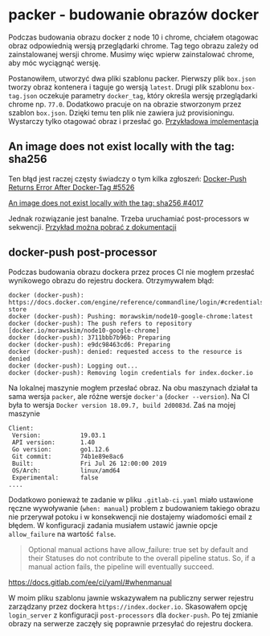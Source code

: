 # packer - budowanie obrazów docker

Podczas budowania obrazu docker z node 10 i chrome, chciałem otagowac obraz odpowiednią wersją przeglądarki chrome.
Tag tego obrazu zależy od zainstalowanej wersji chrome. Musimy więc wpierw zainstalować chrome, aby móc wyciągnąć wersję.

Postanowiłem, utworzyć dwa pliki szablonu packer.
Pierwszy plik `box.json` tworzy obraz kontenera i taguje go wersją `latest`.
Drugi plik szablonu `box-tag.json` oczekuje parametry `docker_tag`, który określa wersję przeglądarki chrome np. `77.0`.
Dodatkowo pracuje on na obrazie stworzonym przez szablon `box.json`.
Dzięki temu ten plik nie zawiera już provisioningu. Wystarczy tylko otagować obraz i przesłać go.
[Przykładowa implementacja](https://github.com/morawskim/packer-images/)

## An image does not exist locally with the tag: sha256

Ten błąd jest raczej częsty świadczy o tym kilka zgłoszeń:
[Docker-Push Returns Error After Docker-Tag #5526](https://github.com/hashicorp/packer/issues/5526)

[An image does not exist locally with the tag: sha256 #4017](https://github.com/hashicorp/packer/issues/4017)

Jednak rozwiązanie jest banalne. Trzeba uruchamiać post-processors w sekwencji.
[Przykład można pobrać z dokumentacji](https://www.packer.io/docs/builders/docker.html)


## docker-push post-processor
Podczas budowania obrazu dockera przez proces CI nie mogłem przesłać wynikowego obrazu do rejestru dockera.
Otrzymywałem błąd:
```
docker (docker-push): https://docs.docker.com/engine/reference/commandline/login/#credentials-store
docker (docker-push): Pushing: morawskim/node10-google-chrome:latest
docker (docker-push): The push refers to repository [docker.io/morawskim/node10-google-chrome]
docker (docker-push): 3711bbb7b96b: Preparing
docker (docker-push): e9dc98463cd6: Preparing
docker (docker-push): denied: requested access to the resource is denied
docker (docker-push): Logging out...
docker (docker-push): Removing login credentials for index.docker.io
```

Na lokalnej maszynie mogłem przesłać obraz. Na obu maszynach działał ta sama wersja `packer`, ale różne wersje `docker'a` (`docker --version`).
Na CI była to wersja `Docker version 18.09.7, build 2d0083d`. Zaś na mojej maszynie
```
Client:
 Version:           19.03.1
 API version:       1.40
 Go version:        go1.12.6
 Git commit:        74b1e89e8ac6
 Built:             Fri Jul 26 12:00:00 2019
 OS/Arch:           linux/amd64
 Experimental:      false
....
```

Dodatkowo ponieważ te zadanie w pliku `.gitlab-ci.yaml` miało ustawione ręczne wywoływanie (`when: manual`) problem z budowaniem takiego obrazu nie przerywał potoku i w konsekwencji nie dostajemy wiadomości email z błędem. W konfiguracji zadania musiałem ustawić jawnie opcje `allow_failure` na wartość `false`.

>Optional manual actions have allow_failure: true set by default and their Statuses do not contribute to the overall pipeline status. So, if a manual action fails, the pipeline will eventually succeed.

https://docs.gitlab.com/ee/ci/yaml/#whenmanual

W moim pliku szablonu jawnie wskazywałem na publiczny serwer rejestru zarządzany przez dockera `https://index.docker.io`.
Skasowałem opcję `login_server` z konfiguracji `post-processors` dla `docker-push`.
Po tej zmianie obrazy na serwerze zaczęły się poprawnie przesyłać do rejestru dockera.

